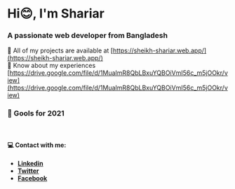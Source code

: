 <h1 align="start">Hi😊, I'm Shariar</h1>
<h3 align="start">A passionate web developer from Bangladesh</h3>

👨‍ All of my projects are available at [https://sheikh-shariar.web.app/](https://sheikh-shariar.web.app/)
<br>
📄 Know about my experiences [https://drive.google.com/file/d/1MuaImR8QbLBxuYQBOiVmI56c_m5jOOkr/view](https://drive.google.com/file/d/1MuaImR8QbLBxuYQBOiVmI56c_m5jOOkr/view)
<br>
<h3 align="start"> 🚀 Gools for 2021</h3>
<br>
<h4 align="start"> 💻 Contact with me:</h3>
<ul>
   <li> <a href="https://linkedin.com/in/sheikhshariar/"> <b> Linkedin</b></a>  </li>
   <li> <a href="https://twitter.com/sheikhshariar6"> <b>  Twitter </b> </a>  </li> 
   <li> <a href="https://facebook.com/profile.php?id=100053248808536"> <b>Facebook </b> </a> </li> 
 </ul>
 <br>
 


